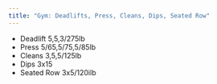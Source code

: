 ```yaml
---
title: "Gym: Deadlifts, Press, Cleans, Dips, Seated Row"
---
```


- Deadlift 5,5,3/275lb
- Press 5/65,5/75,5/85lb
- Cleans 3,5,5/125lb
- Dips 3x15
- Seated Row 3x5/120ilb
